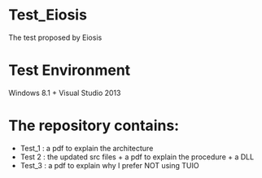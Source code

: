 # Test_Eiosis
The test proposed by Eiosis

# Test Environment
Windows 8.1 + Visual Studio 2013

# The repository contains:
- Test_1 : a pdf to explain the architecture
- Test 2 : the updated src files + a pdf to explain the procedure + a DLL
- Test_3 : a pdf to explain why I prefer NOT using TUIO
